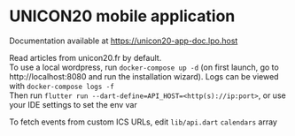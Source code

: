 # UNICON20 mobile application

Documentation available at https://unicon20-app-doc.lpo.host

Read articles from unicon20.fr by default.  
To use a local wordpress, run `docker-compose up -d` (on first launch, go to http://localhost:8080 and run the installation wizard). Logs can be viewed with `docker-compose logs -f`  
Then run `flutter run --dart-define=API_HOST=<http(s)://ip:port>`, or use your IDE settings to set the env var


To fetch events from custom ICS URLs, edit `lib/api.dart` `calendars` array
